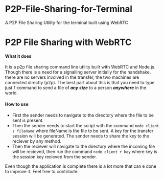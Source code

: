 # P2P-File-Sharing-for-Terminal
A P2P File Sharing Utility for the terminal built using WebRTC

# P2P File Sharing with WebRTC
#### What it does
It is a p2p file sharing command line utility built with WebRTC and Node.js. Though there is a need for a signalling server initially for the handshake, there are no servers involved in the transfer, the two machines are connected directly (p2p).
The best part about this is that you need to type just 1 command to send a file of ***any size*** to a person ***anywhere*** in the world. 

#### How to use
* First the sender needs to navigate to the directory where the file to be sent is present.
* Then the sender needs to start the script with the command ```node client s fileName``` where fileName is the file to be sent. A key for the transfer session will be generated. The sender needs to share the key to the reciever by any method.
* Then the reciever will navigate to the directory where the incoming file will be recieved, then run the command ```node client r key``` where key is the session key recieved from the sender.


Even though the application is complete there is a lot more that can e done to improve it. Feel free to contribute.

    
